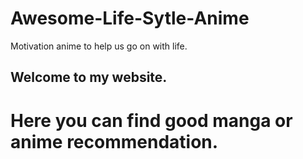 # Awesome-Life-Sytle-Anime
Motivation anime to help us go on with life.
## Welcome to my website.
# Here you can find good manga or anime recommendation.
